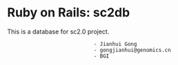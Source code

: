 # Ruby on Rails: sc2db

This is a database for sc2.0 project.

                                - Jianhui Gong
                                - gongjianhui@genomics.cn
                                - BGI
